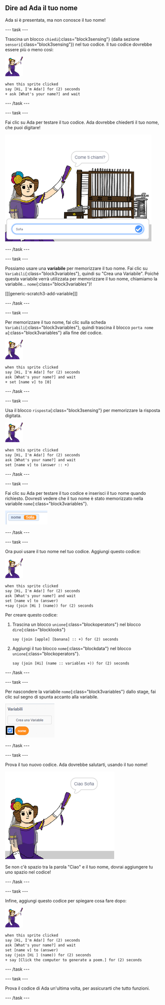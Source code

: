 ## Dire ad Ada il tuo nome

Ada si è presentata, ma non conosce il tuo nome!

\--- task \---

Trascina un blocco `chiedi`{:class="block3sensing"} (dalla sezione `sensori`{:class="block3sensing"}) nel tuo codice. Il tuo codice dovrebbe essere più o meno così:

![sprite ada](images/ada-sprite.png)

```blocks3
when this sprite clicked
say [Hi, I'm Ada!] for (2) seconds
+ ask [What's your name?] and wait
```

\--- /task \---

\--- task \---

Fai clic su Ada per testare il tuo codice. Ada dovrebbe chiederti il tuo nome, che puoi digitare!

![sprite ada che chiede come ti chiami](images/poetry-input.png)

\--- /task \---

\--- task \---

Possiamo usare una **variabile** per memorizzare il tuo nome. Fai clic su `Variabili`{:class="block3variables"}, quindi su "Crea una Variabile". Poiché questa variabile verrà utilizzata per memorizzare il tuo nome, chiamiamo la variabile... `nome`{:class="block3variables"}!

[[[generic-scratch3-add-variable]]]

\--- /task \---

\--- task \---

Per memorizzare il tuo nome, fai clic sulla scheda `Variabili`{:class="block3variables"}, quindi trascina il blocco `porta nome a`{:class="block3variables"} alla fine del codice.

![sprite ada](images/ada-sprite.png)

```blocks3
when this sprite clicked
say [Hi, I'm Ada!] for (2) seconds
ask [What's your name?] and wait
+ set [name v] to [0]
```

\--- /task \---

\--- task \---

Usa il blocco `risposta`{:class="block3sensing"} per memorizzare la risposta digitata.

![sprite ada](images/ada-sprite.png)

```blocks3
when this sprite clicked
say [Hi, I'm Ada!] for (2) seconds
ask [What's your name?] and wait
set [name v] to (answer :: +)
```

\--- /task \---

\--- task \---

Fai clic su Ada per testare il tuo codice e inserisci il tuo nome quando richiesto. Dovresti vedere che il tuo nome è stato memorizzato nella variabile `nome`{:class="block3variables"}.

![schermata](images/poetry-name-test.png)

\--- /task \---

\--- task \---

Ora puoi usare il tuo nome nel tuo codice. Aggiungi questo codice:

![sprite ada](images/ada-sprite.png)

```blocks3
when this sprite clicked
say [Hi, I'm Ada!] for (2) seconds
ask [What's your name?] and wait
set [name v] to (answer)
+say (join [Hi ] (name)) for (2) seconds 
```

Per creare questo codice:

1. Trascina un blocco `unione`{:class="blockoperators"} nel blocco `dire`{:class="blocklooks"}
    
    ```blocks3
    say (join [apple] [banana] :: +) for (2) seconds
    ```

2. Aggiungi il tuo blocco `nome`{:class="blockdata"} nel blocco `unione`{:class="blockoperators"}.
    
    ```blocks3
    say (join [Hi] (name :: variables +)) for (2) seconds
    ```

\--- /task \---

\--- task \---

Per nascondere la variabile `nome`{:class="block3variables"} dallo stage, fai clic sul segno di spunta accanto alla variabile.

![spunta variabile nome](images/poetry-tick-annotated.png)

\--- /task \---

\--- task \---

Prova il tuo nuovo codice. Ada dovrebbe salutarti, usando il tuo nome!

![schermata](images/poetry-name-test2.png)

Se non c'è spazio tra la parola "Ciao" e il tuo nome, dovrai aggiungere tu uno spazio nel codice!

\--- /task \---

\--- task \---

Infine, aggiungi questo codice per spiegare cosa fare dopo:

![sprite ada](images/ada-sprite.png)

```blocks3
when this sprite clicked
say [Hi, I'm Ada!] for (2) seconds
ask [What's your name?] and wait
set [name v] to (answer)
say (join [Hi ] (name)) for (2) seconds 
+ say [Click the computer to generate a poem.] for (2) seconds 
```

\--- /task \---

\--- task \---

Prova il codice di Ada un'ultima volta, per assicurarti che tutto funzioni.

\--- /task \---